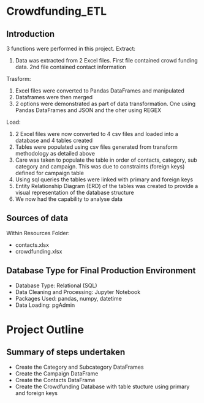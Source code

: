 # Crowdfunding_ETL

## Introduction

3 functions were performed in this project.
Extract: 
1. Data was extracted from 2 Excel files. First file contained crowd funding data. 2nd file contained contact information

Trasform:
1. Excel files were converted to Pandas DataFrames and manipulated
2. Dataframes were then merged
3. 2 options were demonstrated as part of data transformation. One using Pandas DataFrames and JSON and the oher using REGEX

Load:
1. 2 Excel files were now converted to 4 csv files and loaded into a database and 4 tables created
2. Tables were populated using csv files generated from transform methodology as detailed above
3. Care was taken to populate the table in order of contacts, category, sub category and campaign. This was due to constraints (foreign keys) defined for campaign table
2. Using sql queries the tables were linked with primary and foreign keys
3. Entity Relationship Diagram (ERD) of the tables was created to provide a visual representation of the database structure
2. We now had the capability to analyse data

## Sources of data

Within Resources Folder:
*  contacts.xlsx
*  crowdfunding.xlsx

## Database Type for Final Production Environment

* Database Type: Relational (SQL)
* Data Cleaning and Processing: Jupyter Notebook
* Packages Used: pandas, numpy, datetime
* Data Loading: pgAdmin

# Project Outline

## Summary of steps undertaken

* Create the Category and Subcategory DataFrames
* Create the Campaign DataFrame
* Create the Contacts DataFrame
* Create the Crowdfunding Database with table stucture using primary and foreign keys

